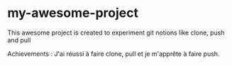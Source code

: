# my-awesome-project

This awesome project is created to experiment git notions like clone, push and pull

Achievements : 
    J'ai réussi à faire clone, pull et je m'apprête à faire push.
